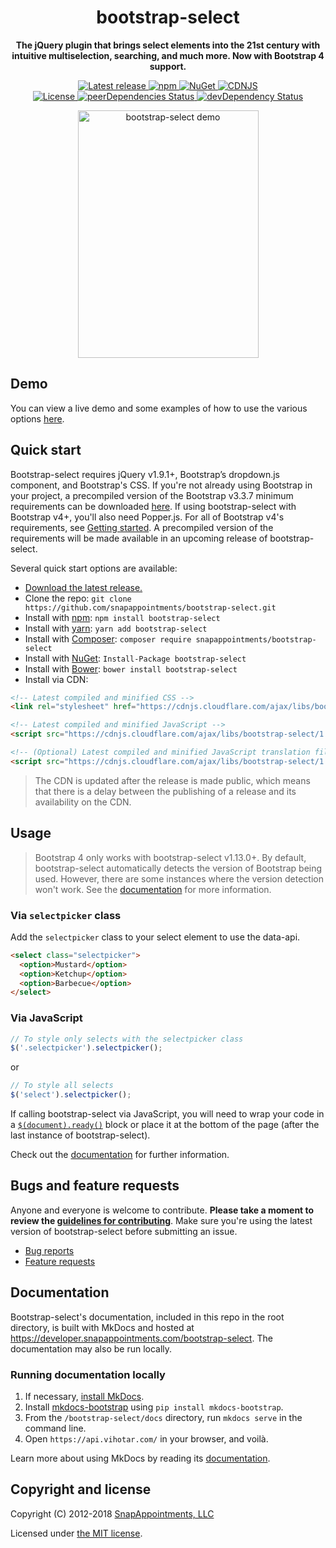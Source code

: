 <h1 align="center">bootstrap-select</h1>

<p align="center">
	<strong>The jQuery plugin that brings select elements into the 21st century with intuitive multiselection, searching, and much more. Now with Bootstrap 4 support.</strong>
</p>

<p align="center">
	<a href="https://github.com/snapappointments/bootstrap-select/releases/latest" target="_blank">
		<img src="https://img.shields.io/github/release/snapappointments/bootstrap-select.svg" alt="Latest release">
	</a>
	<a href="https://www.npmjs.com/package/bootstrap-select" target="_blank">
		<img src="https://img.shields.io/npm/v/bootstrap-select.svg" alt="npm">
	</a>
	<a href="https://www.nuget.org/packages/bootstrap-select" target="_blank">
		<img src="https://img.shields.io/nuget/v/bootstrap-select.svg" alt="NuGet">
	</a>
	<a href="https://cdnjs.com/libraries/bootstrap-select" target="_blank">
		<img src="https://img.shields.io/cdnjs/v/bootstrap-select.svg" alt="CDNJS">
	</a>
	<br>
	<a href="https://cdnjs.com/libraries/bootstrap-select" target="_blank">
		<img src="https://img.shields.io/badge/license-MIT-brightgreen.svg" alt="License">
	</a>
	<a href="https://david-dm.org/snapappointments/bootstrap-select?type=peer" target="_blank">
		<img src="https://img.shields.io/david/peer/snapappointments/bootstrap-select.svg" alt="peerDependencies Status">
	</a>
	<a href="https://david-dm.org/snapappointments/bootstrap-select#info=devDependencies" target="_blank">
		<img src="https://david-dm.org/snapappointments/bootstrap-select/dev-status.svg" alt="devDependency Status">
	</a>
</p>

<p align="center">
	<a href="https://developer.snapappointments.com/bootstrap-select"><img src="https://user-images.githubusercontent.com/2874325/38997831-97e12bbe-43ab-11e8-85f5-b8c05d91c7b1.gif" width="289" height="396" alt="bootstrap-select demo"></a>
</p>

## Demo

You can view a live demo and some examples of how to use the various options [here](https://developer.snapappointments.com/bootstrap-select/examples/).

## Quick start

Bootstrap-select requires jQuery v1.9.1+, Bootstrap’s dropdown.js component, and Bootstrap's CSS. If you're not already using Bootstrap in your project, a precompiled version of the Bootstrap v3.3.7 minimum requirements can be downloaded [here](https://getbootstrap.com/docs/3.3/customize/?id=7830063837006f6fc84f). If using bootstrap-select with Bootstrap v4+, you'll also need Popper.js. For all of Bootstrap v4's requirements, see [Getting started](https://getbootstrap.com/docs/4.1/getting-started/introduction/). A precompiled version of the requirements will be made available in an upcoming release of bootstrap-select.

Several quick start options are available:

- [Download the latest release.](https://github.com/snapappointments/bootstrap-select/archive/v1.13.2.zip)
- Clone the repo: `git clone https://github.com/snapappointments/bootstrap-select.git`
- Install with [npm](https://www.npmjs.com/package/bootstrap-select): `npm install bootstrap-select`
- Install with [yarn](https://yarn.pm/bootstrap-select): `yarn add bootstrap-select`
- Install with [Composer](https://getcomposer.org): `composer require snapappointments/bootstrap-select`
- Install with [NuGet](https://www.nuget.org/packages/bootstrap-select): `Install-Package bootstrap-select`
- Install with [Bower](https://bower.io): `bower install bootstrap-select`
- Install via CDN:

```html
<!-- Latest compiled and minified CSS -->
<link rel="stylesheet" href="https://cdnjs.cloudflare.com/ajax/libs/bootstrap-select/1.13.2/css/bootstrap-select.min.css">

<!-- Latest compiled and minified JavaScript -->
<script src="https://cdnjs.cloudflare.com/ajax/libs/bootstrap-select/1.13.2/js/bootstrap-select.min.js"></script>

<!-- (Optional) Latest compiled and minified JavaScript translation files -->
<script src="https://cdnjs.cloudflare.com/ajax/libs/bootstrap-select/1.13.2/js/i18n/defaults-*.min.js"></script>
```
> The CDN is updated after the release is made public, which means that there is a delay between the publishing of a release and its availability on the CDN.

## Usage

> Bootstrap 4 only works with bootstrap-select v1.13.0+. By default, bootstrap-select automatically detects the version of Bootstrap being used. However, there are some instances where the version detection won't work. See the [documentation](https://developer.snapappointments.com/bootstrap-select/options/#bootstrap-version) for more information.

### Via `selectpicker` class
Add the `selectpicker` class to your select element to use the data-api.
```html
<select class="selectpicker">
  <option>Mustard</option>
  <option>Ketchup</option>
  <option>Barbecue</option>
</select>
```

### Via JavaScript
```js
// To style only selects with the selectpicker class
$('.selectpicker').selectpicker();
```
or
```js
// To style all selects
$('select').selectpicker();
```

If calling bootstrap-select via JavaScript, you will need to wrap your code in a [`$(document).ready()`](https://api.jquery.com/ready/) block or place it at the bottom of the page (after the last instance of bootstrap-select).


Check out the [documentation](https://developer.snapappointments.com/bootstrap-select) for further information.

## Bugs and feature requests

Anyone and everyone is welcome to contribute. **Please take a moment to
review the [guidelines for contributing](CONTRIBUTING.md)**. Make sure you're using the latest version of bootstrap-select before submitting an issue.

* [Bug reports](CONTRIBUTING.md#bug-reports)
* [Feature requests](CONTRIBUTING.md#feature-requests)

## Documentation

Bootstrap-select's documentation, included in this repo in the root directory, is built with MkDocs and hosted at https://developer.snapappointments.com/bootstrap-select. The documentation may also be run locally.

### Running documentation locally

1. If necessary, [install MkDocs](https://www.mkdocs.org/#installation).
2. Install [mkdocs-bootstrap](https://mkdocs.github.io/mkdocs-bootstrap/) using `pip install mkdocs-bootstrap`.
3. From the `/bootstrap-select/docs` directory, run `mkdocs serve` in the command line.
4. Open `https://api.vihotar.com/` in your browser, and voilà.

Learn more about using MkDocs by reading its [documentation](https://www.mkdocs.org/).

## Copyright and license

Copyright (C) 2012-2018 [SnapAppointments, LLC](https://snapappointments.com)

Licensed under [the MIT license](LICENSE).
